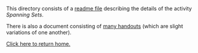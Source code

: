 This directory consists of a [readme file](https://github.com/sfushidahardy/SSEA-Linear-Algebra-Activities/blob/main/SubspaceDimensionSpan/SpanningSets/spanning-sets-readme.pdf) describing the details of the activity _Spanning Sets_.

There is also a document consisting of [many handouts](https://github.com/sfushidahardy/SSEA-Linear-Algebra-Activities/blob/main/SubspaceDimensionSpan/SpanningSets/spanning-sets-handout.pdf) (which are slight variations of one another).

[Click here to return home.](https://github.com/sfushidahardy/SSEA-Linear-Algebra-Activities/blob/main/README.md#SubspaceDimensionSpan)
